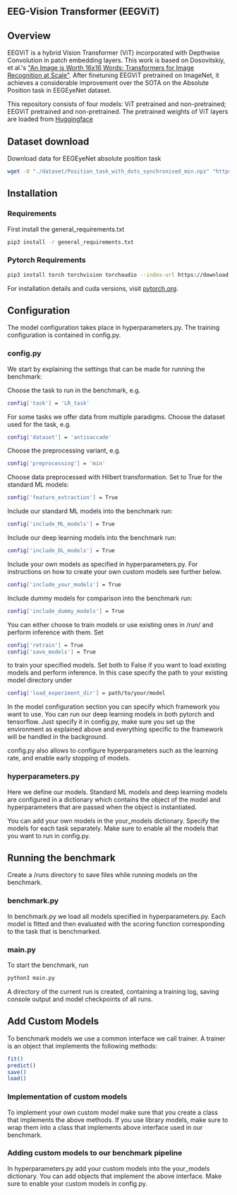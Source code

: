 ## EEG-Vision Transformer (EEGViT)

## Overview
EEGViT is a hybrid Vision Transformer (ViT) incorporated with Depthwise Convolution in patch embedding layers. This work is based on 
Dosovitskiy, et al.'s ["An Image is Worth 16x16 Words: Transformers for Image Recognition at Scale"](https://arxiv.org/abs/2010.11929). After finetuning EEGViT pretrained on ImageNet, it achieves a considerable improvement over the SOTA on the Absolute Position task in EEGEyeNet dataset.

This repository consists of four models: ViT pretrained and non-pretrained; EEGViT pretrained and non-pretrained. The pretrained weights of ViT layers are loaded from [Huggingface](https://huggingface.co)

## Dataset download
Download data for EEGEyeNet absolute position task
```bash
wget -O "./dataset/Position_task_with_dots_synchronised_min.npz" "https://osf.io/download/ge87t/"
```

## Installation

### Requirements

First install the general_requirements.txt

```bash
pip3 install -r general_requirements.txt 
```

### Pytorch Requirements

```bash
pip3 install torch torchvision torchaudio --index-url https://download.pytorch.org/whl/cu117
```

For installation details and cuda versions, visit [pytorch.org](https://pytorch.org/get-started/locally/).

## Configuration

The model configuration takes place in hyperparameters.py. The training configuration is contained in config.py.

### config.py

We start by explaining the settings that can be made for running the benchmark:

Choose the task to run in the benchmark, e.g.

```bash
config['task'] = 'LR_task'
```

For some tasks we offer data from multiple paradigms. Choose the dataset used for the task, e.g.

```bash
config['dataset'] = 'antisaccade'
```

Choose the preprocessing variant, e.g.

```bash
config['preprocessing'] = 'min'
```

Choose data preprocessed with Hilbert transformation. Set to True for the standard ML models:

```bash
config['feature_extraction'] = True
```

Include our standard ML models into the benchmark run:

```bash
config['include_ML_models'] = True 
```

Include our deep learning models into the benchmark run:

```bash
config['include_DL_models'] = True
```

Include your own models as specified in hyperparameters.py. For instructions on how to create your own custom models see further below.

```bash
config['include_your_models'] = True
```

Include dummy models for comparison into the benchmark run:

```bash
config['include_dummy_models'] = True
```

You can either choose to train models or use existing ones in /run/ and perform inference with them. Set

```bash
config['retrain'] = True 
config['save_models'] = True 
```

to train your specified models. Set both to False if you want to load existing models and perform inference. 
In this case specify the path to your existing model directory under

```bash
config['load_experiment_dir'] = path/to/your/model 
```

In the model configuration section you can specify which framework you want to use. You can run our deep learning models in both pytorch and tensorflow. Just specify it in config.py, make sure you set up the environment as explained above and everything specific to the framework will be handled in the background.

config.py also allows to configure hyperparameters such as the learning rate, and enable early stopping of models.

### hyperparameters.py

Here we define our models. Standard ML models and deep learning models are configured in a dictionary which contains the object of the model and hyperparameters that are passed when the object is instantiated.

You can add your own models in the your_models dictionary. Specify the models for each task separately. Make sure to enable all the models that you want to run in config.py.

## Running the benchmark

Create a /runs directory to save files while running models on the benchmark.

### benchmark.py

In benchmark.py we load all models specified in hyperparameters.py. Each model is fitted and then evaluated with the scoring function corresponding to the task that is benchmarked.

### main.py

To start the benchmark, run

```bash
python3 main.py
```

A directory of the current run is created, containing a training log, saving console output and model checkpoints of all runs.

## Add Custom Models

To benchmark models we use a common interface we call trainer. A trainer is an object that implements the following methods:

```bash
fit() 
predict() 
save() 
load() 
```

### Implementation of custom models

To implement your own custom model make sure that you create a class that implements the above methods. If you use library models, make sure to wrap them into a class that implements above interface used in our benchmark.

### Adding custom models to our benchmark pipeline

In hyperparameters.py add your custom models into the your_models dictionary. You can add objects that implement the above interface. Make sure to enable your custom models in config.py.
